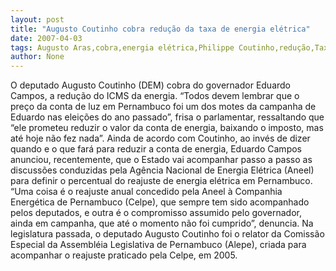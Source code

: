 ```yaml
---
layout: post
title: "Augusto Coutinho cobra redução da taxa de energia elétrica"
date: 2007-04-03
tags: Augusto Aras,cobra,energia elétrica,Philippe Coutinho,redução,Taxas
author: None
---
```

O deputado Augusto Coutinho (DEM) cobra do governador Eduardo Campos, a redução do ICMS da energia. “Todos devem lembrar que o preço da conta de luz em Pernambuco foi um dos motes da campanha de Eduardo nas eleições do ano passado”, frisa o parlamentar, ressaltando que “ele prometeu reduzir o valor da conta de energia, baixando o imposto, mas até hoje não fez nada”.
Ainda de acordo com Coutinho, ao invés de dizer quando e o que fará para reduzir a conta de energia, Eduardo Campos anunciou, recentemente, que o Estado vai acompanhar passo a passo as discussões conduzidas pela Agência Nacional de Energia Elétrica (Aneel) para definir o percentual do reajuste de energia elétrica em Pernambuco.
“Uma coisa é o reajuste anual concedido pela Aneel à Companhia Energética de Pernambuco (Celpe), que sempre tem sido acompanhado pelos deputados, e outra é o compromisso assumido pelo governador, ainda em campanha, que até o momento não foi cumprido”, denuncia.
Na legislatura passada, o deputado Augusto Coutinho foi o relator da Comissão Especial da Assembléia Legislativa de Pernambuco (Alepe), criada para acompanhar o reajuste praticado pela Celpe, em 2005. 